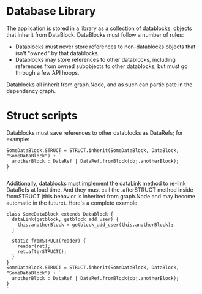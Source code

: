 # Database Library

The application is stored in a library as a collection of datablocks, objects
that inherit from DataBlock.  DataBlocks must follow a number of rules:

- Datablocks must never store references to non-datablocks objects that isn't "owned" by that datablocks.
- Datablocks may store references to other datablocks, including references from owned subobjects to
  other datablocks, but must go through a few API hoops.
  
Datablocks all inherit from graph.Node, and as such can participate in the dependency graph.

# Struct scripts

Datablocks must save references to other datablocks as DataRefs; for example:

```
SomeDataBlock.STRUCT = STRUCT.inherit(SomeDataBlock, DataBlock, "SomeDataBlock") + `
  anotherBlock : DataRef | DataRef.fromBlock(obj.anotherBlock);
}
`
```

Additionally, datablocks must implement the dataLink method to re-link DataRefs at load time.  And they must
call the .afterSTRUCT method inside fromSTRUCT (this behavior is inherited from graph.Node and may become automatic
in the future).  Here's a complete example:

```
class SomeDataBlock extends DataBlock {
  dataLink(getblock, getblock_add_user) {
    this.anotherBlock = getblock_add_user(this.anotherBlock);
  }
  
  static fromSTRUCT(reader) {
    reader(ret);
    ret.afterSTRUCT();
  }
}
SomeDataBlock.STRUCT = STRUCT.inherit(SomeDataBlock, DataBlock, "SomeDataBlock") + `
  anotherBlock : DataRef | DataRef.fromBlock(obj.anotherBlock);
}
`
```
